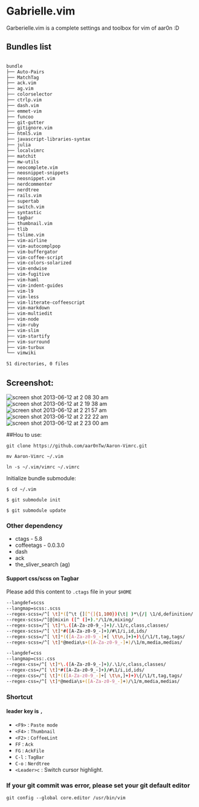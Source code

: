 # Gabrielle.vim

Garberielle.vim is a complete settings and toolbox for vim of aar0n :D

## Bundles list

```sh

bundle
├── Auto-Pairs
├── MatchTag
├── ack.vim
├── ag.vim
├── colorselector
├── ctrlp.vim
├── dash.vim
├── emmet-vim
├── funcoo
├── git-gutter
├── gitignore.vim
├── html5.vim
├── javascript-libraries-syntax
├── julia
├── localvimrc
├── matchit
├── mw-utils
├── neocomplete.vim
├── neosnippet-snippets
├── neosnippet.vim
├── nerdcommenter
├── nerdtree
├── rails.vim
├── supertab
├── switch.vim
├── syntastic
├── tagbar
├── thumbnail.vim
├── tlib
├── tslime.vim
├── vim-airline
├── vim-autocomplpop
├── vim-buffergator
├── vim-coffee-script
├── vim-colors-solarized
├── vim-endwise
├── vim-fugitive
├── vim-haml
├── vim-indent-guides
├── vim-l9
├── vim-less
├── vim-literate-coffeescript
├── vim-markdown
├── vim-multiedit
├── vim-node
├── vim-ruby
├── vim-slim
├── vim-startify
├── vim-surround
├── vim-turbux
└── vimwiki

51 directories, 0 files


```
## Screenshot:

![screen shot 2013-06-12 at 2 08 30 am](https://f.cloud.github.com/assets/935988/638746/49f91f04-d2c4-11e2-9198-f094cfdf9570.png)
![screen shot 2013-06-12 at 2 19 38 am](https://f.cloud.github.com/assets/935988/638747/4a21686a-d2c4-11e2-896c-c4cf9ee35ea2.png)
![screen shot 2013-06-12 at 2 21 57 am](https://f.cloud.github.com/assets/935988/638750/4a633970-d2c4-11e2-980e-e80eeeaf8f67.png)
![screen shot 2013-06-12 at 2 22 22 am](https://f.cloud.github.com/assets/935988/638751/4a6f485a-d2c4-11e2-87ab-0d897062c4f0.png)
![screen shot 2013-06-12 at 2 23 00 am](https://f.cloud.github.com/assets/935988/638754/53ddaf1c-d2c4-11e2-8084-73d8201a1595.png)

##Hou to use:

`git clone https://github.com/aar0nTw/Aaron-Vimrc.git`

`mv Aaron-Vimrc ~/.vim`

`ln -s ~/.vim/vimrc ~/.vimrc`

Initialize bundle submodule:

```
$ cd ~/.vim

$ git submodule init

$ git submodule update
```

### Other dependency
- ctags - 5.8
- coffeetags - 0.0.3.0
- dash
- ack
- the_sliver_search (ag)

#### Support css/scss on Tagbar

Please add this content to `.ctags` file in your `$HOME`

```sh
--langdef=scss
--langmap=scss:.scss
--regex-scss=/^[ \t]*([^\t {][^{]{1,100})(\t| )*\{/| \1/d,definition/
--regex-scss=/^[@]mixin ([^ (]+).*/\1/m,mixing/
--regex-scss=/^[ \t]*\.([A-Za-z0-9_-]+)/.\1/c,class,classes/
--regex-scss=/^[ \t]*#([A-Za-z0-9_-]+)/#\1/i,id,ids/
--regex-scss=/^[ \t]*(([A-Za-z0-9_-]+[ \t\n,]+)+)\{/\1/t,tag,tags/
--regex-scss=/^[ \t]*@media\s+([A-Za-z0-9_-]+)/\1/m,media,medias/ 

--langdef=css
--langmap=css:.css
--regex-css=/^[ \t]*\.([A-Za-z0-9_-]+)/.\1/c,class,classes/
--regex-css=/^[ \t]*#([A-Za-z0-9_-]+)/#\1/i,id,ids/
--regex-css=/^[ \t]*(([A-Za-z0-9_-]+[ \t\n,]+)+)\{/\1/t,tag,tags/
--regex-css=/^[ \t]*@media\s+([A-Za-z0-9_-]+)/\1/m,media,medias/ 
```

### Shortcut
#### leader key is `,`

 - `<F9>` : `Paste mode`
 - `<F4>` : `Thumbnail`
 - `<F2>` : `CoffeeLint`
 - `FF` : `Ack`
 - `FG` : `AckFile`
 - `C-l` : `TagBar`
 - `C-o` : `Nerdtree`
 - `<Leader>c` : Switch cursor highlight.

### If your git commit was error, please set your git default editor
`git config --global core.editor /usr/bin/vim`

